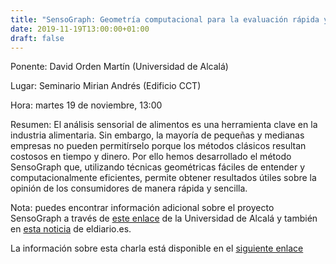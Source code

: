 ```yaml
---
title: "SensoGraph: Geometría computacional para la evaluación rápida y sencilla de alimentos"
date: 2019-11-19T13:00:00+01:00
draft: false
---
```


Ponente: David Orden Martín (Universidad de Alcalá)

Lugar: Seminario Mirian Andrés (Edificio CCT)

Hora: martes 19 de noviembre, 13:00

Resumen: El análisis sensorial de alimentos es una herramienta clave en la industria alimentaria. Sin embargo, la mayoría de pequeñas y medianas empresas no pueden permitírselo porque los métodos clásicos resultan costosos en tiempo y dinero. Por ello hemos desarrollado el método SensoGraph que, utilizando técnicas geométricas fáciles de entender y computacionalmente eficientes, permite obtener resultados útiles sobre la opinión de los consumidores de manera rápida y sencilla.

Nota: puedes encontrar información adicional sobre el proyecto SensoGraph a través de <a href="https://sensograph.it">este enlace</a> de la Universidad de Alcalá y también en <a href="https://www.eldiario.es/clm/deciencia/grupo-investigadores-utiliza-geometria-analizar_6_941115898.html">esta noticia</a> de eldiario.es.

<!--more-->

La información sobre esta charla está disponible en el <a href="https://seminariomirianandres.unirioja.es/2019/11/19/sensograph-geometria-computacional-para-la-evaluacion-rapida-y-sencilla-de-alimentos/">siguiente enlace</a>


